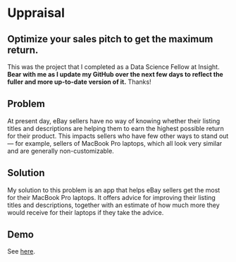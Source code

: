 # Uppraisal

## Optimize your sales pitch to get the maximum return.

This was the project that I completed as a Data Science Fellow at Insight. **Bear with me as I update my GitHub over the next few days to reflect the fuller and more up-to-date version of it.** Thanks!

Problem
-

At present day, eBay sellers have no way of knowing whether their listing titles and descriptions are helping them to earn the highest possible return for their product. This impacts sellers who have few other ways to stand out — for example, sellers of MacBook Pro laptops, which all look very similar and are generally non-customizable.

Solution
-

My solution to this problem is an app that helps eBay sellers get the most for their MacBook Pro laptops. It offers advice for improving their listing titles and descriptions, together with an estimate of how much more they would receive for their laptops if they take the advice.

Demo
-
See [here](https://docs.google.com/presentation/d/1mcprzRBa3owQ9Xrx9ByNCmMEQ23Mzk-FyndLD1KpxIU/edit#slide=id.g9c1e6b6e08_0_214).